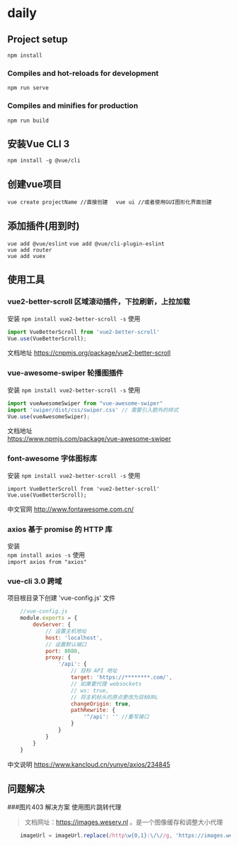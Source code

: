 ﻿# daily

## Project setup
```
npm install
```

### Compiles and hot-reloads for development
```
npm run serve
```

### Compiles and minifies for production
```
npm run build
```
## 安装Vue CLI 3
```npm install -g @vue/cli```
## 创建vue项目
```vue create projectName //直接创建  ```
```vue ui //或者使用GUI图形化界面创建```
## 添加插件(用到时)
```vue add @vue/eslint```
```vue add @vue/cli-plugin-eslint```  
```vue add router```  
```vue add vuex```
## 使用工具
### vue2-better-scroll 区域滚动插件，下拉刷新，上拉加载  
安装
```npm install vue2-better-scroll -s```
使用
``` javascript
import VueBetterScroll from 'vue2-better-scroll'
Vue.use(VueBetterScroll);
```
文档地址
  https://cnpmjs.org/package/vue2-better-scroll
  
### vue-awesome-swiper 轮播图插件
安装
```npm install vue2-better-scroll -s```
使用
``` javascript
import vueAwesomeSwiper from "vue-awesome-swiper"
import 'swiper/dist/css/swiper.css' // 需要引入额外的样式
Vue.use(vueAwesomeSwiper);
```
文档地址  
https://www.npmjs.com/package/vue-awesome-swiper

### font-awesome 字体图标库
安装
```npm install vue2-better-scroll -s```
使用
```
import VueBetterScroll from 'vue2-better-scroll'
Vue.use(VueBetterScroll);
```  
中文官网
http://www.fontawesome.com.cn/

### axios 基于 promise 的 HTTP 库
安装  
```npm install axios -s```
使用  
```import axios from "axios"```
### vue-cli 3.0 跨域
项目根目录下创建 'vue-config.js' 文件 
``` javascript
    //vue-config.js
    module.exports = {
        devServer: {
    		// 设置主机地址
    		host: 'localhost',
    		// 设置默认端口
    		port: 8080,
    		proxy: {
    			'/api': {
    				// 目标 API 地址
    				target: 'https://********.com/',
    				// 如果要代理 websockets
    				// ws: true,
    				// 将主机标头的原点更改为目标URL
    				changeOrigin: true,
    				pathRewrite: {
    					'^/api': '' //重写接口
    				}
    			}
    		}
    	}
	}
```
中文说明  https://www.kancloud.cn/yunye/axios/234845
## 问题解决
###图片403 解决方案
使用图片跳转代理
>文档网址：https://images.weserv.nl 。是一个图像缓存和调整大小代理
```javascript
    imageUrl = imageUrl.replace(/http\w{0,1}:\/\//g, 'https://images.weserv.nl/?url=')
```


